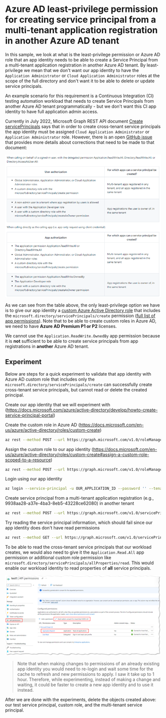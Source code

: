 # Azure AD least-privilege permission for creating service principal from a multi-tenant application registration in another Azure AD tenant

In this sample, we look at what is the least-privilege permission or Azure AD role that an app identity needs to be able to create a Service Principal from a multi-tenant application registration in another Azure AD tenant. By least-privilege we mean that we don't want our app identity to have the `Application Administrator` or `Cloud Application Administrator` roles at the scope of the full directory and don't want it to be able to delete or update service principals.

An example scenario for this requirement is a Continuous Integration (CI) testing automation workload that needs to create Service Principals from another Azure AD tenant programmatically - but we don't want this CI app identity to have full application admin access.

Currently in July 2022, Microsoft Graph REST API document [Create servicePrincipals](https://docs.microsoft.com/graph/api/serviceprincipal-post-serviceprincipals?view=graph-rest-1.0&tabs=http) says that in order to create cross-tenant service principals the app identity must be assigned `Cloud Application Administrator` or `Application Administrator` role. However, there is an open [GitHub issue](https://github.com/microsoftgraph/microsoft-graph-docs/issues/16138#issuecomment-1158861560) that provides more details about corrections that need to be made to that document:

![Table listing permissions required to create service principals](./images/permissions-table.png)

As we can see from the table above, the only least-privilege option we have is to give our app identity a [custom Azure Active Directory role](https://docs.microsoft.com/azure/active-directory/roles/custom-create) that includes the `microsoft.directory/servicePrincipals/create` permission ([full list of app permissions](https://docs.microsoft.com/azure/active-directory/roles/custom-enterprise-app-permissions#full-list-of-permissions)). Note that to be able to create custom roles in Azure AD, we need to have **Azure AD Premium P1 or P2** licenses.

We cannot use the `Application.ReadWrite.OwnedBy` app permission because it is **not** sufficient to be able to create service principals from app registrations in **another** Azure AD tenant.

## Experiment

Below are steps for a quick experiment to validate that app identity with Azure AD custom role that includes only the `microsoft.directory/servicePrincipals/create` can successfully create cross-tenant service principals, but cannot read or delete the created principal.

Create our app identity that we will experiment with (https://docs.microsoft.com/azure/active-directory/develop/howto-create-service-principal-portal)

Create the custom role in Azure AD (https://docs.microsoft.com/en-us/azure/active-directory/roles/custom-create)

```bash
az rest --method POST --url https://graph.microsoft.com/v1.0/roleManagement/directory/roleDefinitions --body '@aad-custom-role-sp-creator.json' -o json
```

Assign the custom role to our app identity (https://docs.microsoft.com/en-us/azure/active-directory/roles/custom-create#assign-a-custom-role-scoped-to-a-resource)

```bash
az rest --method POST --url https://graph.microsoft.com/v1.0/roleManagement/directory/roleAssignments --body "{\"principalId\": \"OUR_SERVICE_PRINCIPAL_OBJECT_ID\",\"roleDefinitionId\": \"ID_OF_THE_ROLE_CREATED_ABOVE\", \"directoryScopeId\": \"/\"}"
```

Login using our app identity

```bash
az login --service-principal -u OUR_APPLICATION_ID --password '' --tenant dd74924a-88ce-421a-ac87-00fc9dbe4baf --allow-no-subscriptions
```

Create service principal from a multi-tenant application registration (e.g., 9938aa28-a37e-4ba3-8eb5-43228ce62080) in another tenant

```bash
az rest --method POST --url https://graph.microsoft.com/v1.0/servicePrincipals --headers Content-type=application/json --body "{\"appId\": \"MULTITENANT_APP_ID\"}" -o json
```

Try reading the service principal information, which should fail since our app identity does don't have read permissions

```bash
az rest --method GET --url https://graph.microsoft.com/v1.0/servicePrincipals/SERVICE_PRINCIPAL_ID -o json
```

To be able to read the cross-tenant service principals that our workload creates, we would also need to give it the `Application.Read.All` app permission or additional custom role  permission like `microsoft.directory/servicePrincipals/allProperties/read`. This would enable our workload identity to read properties of **all** service principals.

![Application registration API permissions - Application.Read.All](./images/application-read-all.png)

> Note that when making changes to permissions of an already existing app identity you would need to re-login and wait some time for the cache to refresh and new permissions to apply. I saw it take up to 1 hour. Therefore, while experimenting, instead of making a change and waiting, it could be faster to create a new app identity and to use it instead.

After we are done with the experiments, delete the objects created above: our test service principal, custom role, and the multi-tenant service principal.